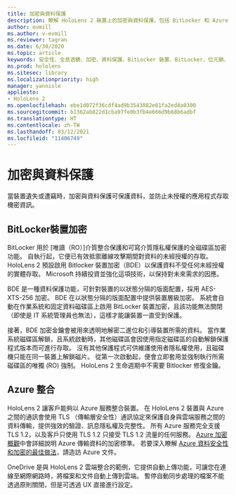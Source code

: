 ```yaml
---
title: 加密與資料保護
description: 瞭解 HoloLens 2 裝置上的加密與資料保護，包括 BitLocker 和 Azure 整合。
author: evmill
ms.author: v-evmill
ms.reviewer: tagran
ms.date: 6/30/2020
ms.topic: article
keywords: 安全性、全息透鏡、加密、資料保護、BitLocker 裝置、BitLocker、位元鎖、位元鎖加密、azure 整合
ms.prod: hololens
ms.sitesec: library
ms.localizationpriority: high
manager: yannisle
appliesto:
- HoloLens 2
ms.openlocfilehash: ebe1d072f36cdf4ad9b3543882e61fa2ed4a0300
ms.sourcegitcommit: b1362ab822d1cba97fe0b3fb4e666d9b68b6adbf
ms.translationtype: HT
ms.contentlocale: zh-TW
ms.lasthandoff: 03/12/2021
ms.locfileid: "11406749"
---
```

# <a name="encryption-and-data-protection"></a>加密與資料保護

當裝置遺失或遭竊時，加密與資料保護可保護資料，並防止未授權的應用程式存取機密資訊。

## <a name="bitlocker-device-encryption"></a>BitLocker裝置加密

BitLocker 用於 [唯讀（RO）]介質整合保護和可寫介質隱私權保護的全磁碟區加密功能。  自執行起，它便已有效抵禦離線攻擊期間對資料的未經授權的存取。 HoloLens 2 預設啟用 Bitlocker 裝置加密（BDE）以保護資料不受任何未經授權的實體存取。 Microsoft 持續投資並強化這項技術，以保持對未來需求的因應。

BDE 是一種資料保護功能，可針對裝置的以狀態分隔的版面配置，採用 AES-XTS-256 加密。 BDE 在以狀態分隔的版面配置中提供裝置層級加密。 系統會自動在作業系統和固定資料磁碟區上啟用 BitLocker 裝置加密，且該功能無法關閉（即使是 IT 系統管理員也無法），這樣才能讓裝置一直受到保護。

接著，BDE 加密金鑰會被用來透明地解密二進位和引導裝置所需的資料。 當作業系統磁碟區解鎖，且系統啟動時，其他磁碟區會因使用指定磁碟區的自動解鎖保護程式版本而可進行存取。 沒有其他保護程式可供維護使用者隱私權使用，且磁碟機只能在同一裝置上解鎖磁片。 從第一次啟動起，便會立即套用並強制執行所需磁碟區的唯獨 (RO) 強制。 HoloLens 2 生命週期中不需要 Bitlocker 修復金鑰。

## <a name="azure-integration"></a>Azure 整合 

HoloLens 2 讓客戶能夠以 Azure 服務整合裝置。 在 HoloLens 2 裝置與 Azure 之間的通訊會使用 TLS （傳輸層安全性）通訊協定來保護自身與雲端服務之間的資料傳輸，提供強效的驗證、訊息隱私權及完整性。 所有 Azure 服務完全支援 TLS 1.2，以及客戶只使用 TLS 1.2 只接受 TLS 1.2 流量的任何服務。 [Azure 加密概觀](https://docs.microsoft.com/azure/security/fundamentals/encryption-overview)中會詳細說明 Azure 傳輸資料的加密標準。 若要深入瞭解 [Azure 資料安全性和加密的最佳做法](https://docs.microsoft.com/azure/security/fundamentals/data-encryption-best-practices)，請造訪 Azure 文件。 

OneDrive 是與 HoloLens 2 雲端整合的範例，它提供自動上傳功能，可讓您在連線至網際網路時，將檔案和文件自動上傳到雲端。 暫停自動同步處理的檔案不能透過原則關閉，但是可透過 UX 直接進行設定。 
